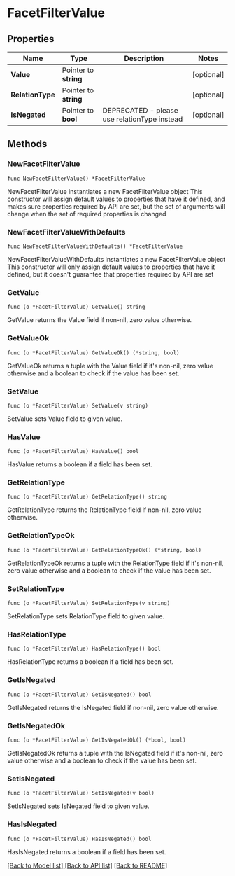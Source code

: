 # FacetFilterValue

## Properties

Name | Type | Description | Notes
------------ | ------------- | ------------- | -------------
**Value** | Pointer to **string** |  | [optional] 
**RelationType** | Pointer to **string** |  | [optional] 
**IsNegated** | Pointer to **bool** | DEPRECATED - please use relationType instead | [optional] 

## Methods

### NewFacetFilterValue

`func NewFacetFilterValue() *FacetFilterValue`

NewFacetFilterValue instantiates a new FacetFilterValue object
This constructor will assign default values to properties that have it defined,
and makes sure properties required by API are set, but the set of arguments
will change when the set of required properties is changed

### NewFacetFilterValueWithDefaults

`func NewFacetFilterValueWithDefaults() *FacetFilterValue`

NewFacetFilterValueWithDefaults instantiates a new FacetFilterValue object
This constructor will only assign default values to properties that have it defined,
but it doesn't guarantee that properties required by API are set

### GetValue

`func (o *FacetFilterValue) GetValue() string`

GetValue returns the Value field if non-nil, zero value otherwise.

### GetValueOk

`func (o *FacetFilterValue) GetValueOk() (*string, bool)`

GetValueOk returns a tuple with the Value field if it's non-nil, zero value otherwise
and a boolean to check if the value has been set.

### SetValue

`func (o *FacetFilterValue) SetValue(v string)`

SetValue sets Value field to given value.

### HasValue

`func (o *FacetFilterValue) HasValue() bool`

HasValue returns a boolean if a field has been set.

### GetRelationType

`func (o *FacetFilterValue) GetRelationType() string`

GetRelationType returns the RelationType field if non-nil, zero value otherwise.

### GetRelationTypeOk

`func (o *FacetFilterValue) GetRelationTypeOk() (*string, bool)`

GetRelationTypeOk returns a tuple with the RelationType field if it's non-nil, zero value otherwise
and a boolean to check if the value has been set.

### SetRelationType

`func (o *FacetFilterValue) SetRelationType(v string)`

SetRelationType sets RelationType field to given value.

### HasRelationType

`func (o *FacetFilterValue) HasRelationType() bool`

HasRelationType returns a boolean if a field has been set.

### GetIsNegated

`func (o *FacetFilterValue) GetIsNegated() bool`

GetIsNegated returns the IsNegated field if non-nil, zero value otherwise.

### GetIsNegatedOk

`func (o *FacetFilterValue) GetIsNegatedOk() (*bool, bool)`

GetIsNegatedOk returns a tuple with the IsNegated field if it's non-nil, zero value otherwise
and a boolean to check if the value has been set.

### SetIsNegated

`func (o *FacetFilterValue) SetIsNegated(v bool)`

SetIsNegated sets IsNegated field to given value.

### HasIsNegated

`func (o *FacetFilterValue) HasIsNegated() bool`

HasIsNegated returns a boolean if a field has been set.


[[Back to Model list]](../README.md#documentation-for-models) [[Back to API list]](../README.md#documentation-for-api-endpoints) [[Back to README]](../README.md)


